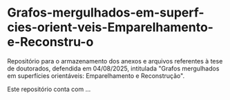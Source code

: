 # Grafos-mergulhados-em-superf-cies-orient-veis-Emparelhamento-e-Reconstru-o
Repositório para o armazenamento dos anexos e arquivos referentes à tese de doutorados, defendida em 04/08/2025, intitulada "Grafos mergulhados em superfícies orientáveis: Emparelhamento e Reconstrução".

Este repositório conta com ...
